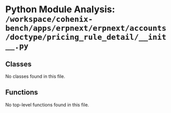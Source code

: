 # Python Module Analysis: `/workspace/cohenix-bench/apps/erpnext/erpnext/accounts/doctype/pricing_rule_detail/__init__.py`

## Classes

No classes found in this file.


## Functions

No top-level functions found in this file.
